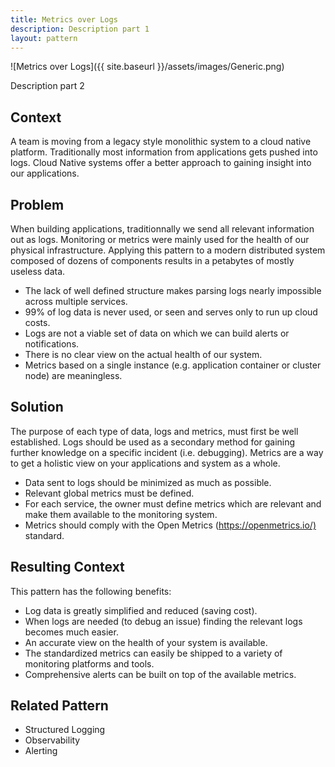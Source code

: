 ```yaml
---
title: Metrics over Logs
description: Description part 1
layout: pattern
---
```


![Metrics over Logs]({{ site.baseurl }}/assets/images/Generic.png)

Description part 2

## Context

A team is moving from a legacy style monolithic system to a cloud native platform. Traditionally most information from applications gets pushed into logs. Cloud Native systems offer a better approach to gaining insight into our applications.

## Problem

When building applications, traditionnally we send all relevant information out as logs. Monitoring or metrics were mainly used for the health of our physical infrastructure. Applying this pattern to a modern distributed system composed of dozens of components results in a petabytes of mostly useless data.

- The lack of well defined structure makes parsing logs nearly impossible across multiple services.
- 99% of log data is never used, or seen and serves only to run up cloud costs.
- Logs are not a viable set of data on which we can build alerts or notifications.
- There is no clear view on the actual health of our system.
- Metrics based on a single instance (e.g. application container or cluster node) are meaningless.

## Solution

The purpose of each type of data, logs and metrics, must first be well established. Logs should be used as a secondary method for gaining further knowledge on a specific incident (i.e. debugging). Metrics are a way to get a holistic view on your applications and system as a whole.

- Data sent to logs should be minimized as much as possible.
- Relevant global metrics must be defined.
- For each service, the owner must define metrics which are relevant and make them available to the monitoring system.
- Metrics should comply with the Open Metrics (<https://openmetrics.io/)> standard.

## Resulting Context

This pattern has the following benefits:

- Log data is greatly simplified and reduced (saving cost).
- When logs are needed (to debug an issue) finding the relevant logs becomes much easier.
- An accurate view on the health of your system is available.
- The standardized metrics can easily be shipped to a variety of monitoring platforms and tools.
- Comprehensive alerts can be built on top of the available metrics.

## Related Pattern

- Structured Logging
- Observability
- Alerting
